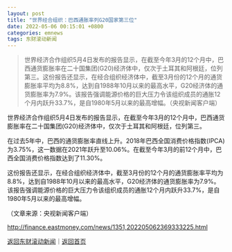```yaml
---
layout: post
title: "世界经合组织：巴西通胀率列G20国家第三位"
date: 2022-05-06 00:15:01 +0800
categories: emnews
tags: 东财滚动新闻
---
```

> 世界经济合作组织5月4日发布的报告显示，在截至今年3月的12个月中，巴西通货膨胀率在二十国集团(G20)经济体中，仅次于土耳其和阿根廷，位列第三。这份报告还显示，在经合组织经济体中，截至3月份的12个月的通货膨胀率平均为8.8%，达到自1988年10月以来的最高水平，G20经济体的通货膨胀率为7.9%。该报告强调能源价格的巨大压力令该组织成员的通胀12个月内跃升33.7%，是自1980年5月以来的最高增幅。（央视新闻客户端）

<p>世界经济合作组织5月4日发布的报告显示，在截至今年3月的12个月中，巴西通货膨胀率在二十国集团(G20)经济体中，仅次于土耳其和阿根廷，位列第三。</p>
 <p>在过去5年中，巴西的通货膨胀率直线上升。2018年巴西全国消费价格指数(IPCA)为3.75%，这一数据在2021年跃升至10.06%。在截至今年3月的前12个月中，巴西全国消费价格指数达到了11.30%。</p>
 <p>这份报告还显示，在经合组织经济体中，截至3月份的12个月的通货膨胀率平均为8.8%，达到自1988年10月以来的最高水平，G20经济体的通货膨胀率为7.9%。该报告强调能源价格的巨大压力令该组织成员的通胀12个月内跃升33.7%，是自1980年5月以来的最高增幅。</p><p class="em_media">（文章来源：央视新闻客户端）</p>

<http://finance.eastmoney.com/news/1351,202205062369333225.html>

[返回东财滚动新闻](//finews.withounder.com/emnews/)｜[返回首页](//finews.withounder.com/)